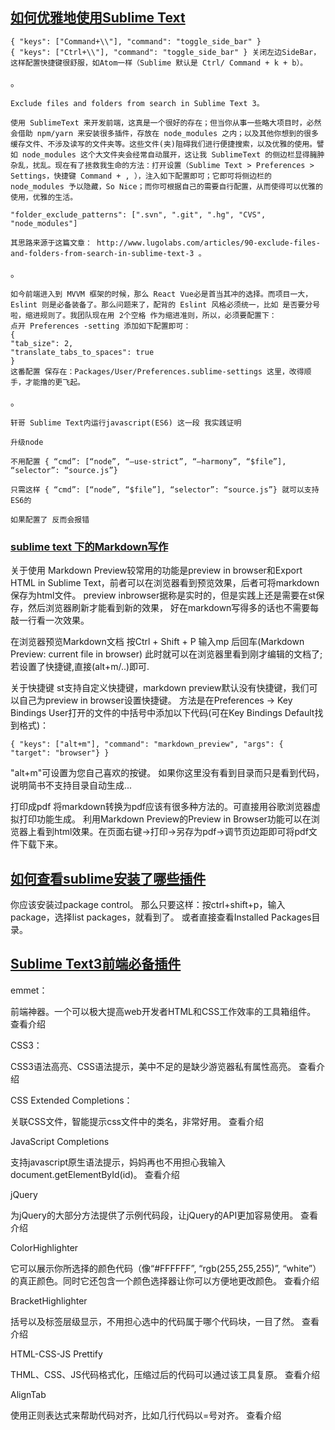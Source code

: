 

## [如何优雅地使用Sublime Text](http://jeffjade.com/2015/12/15/2015-04-17-toss-sublime-text/)

```
{ "keys": ["Command+\\"], "command": "toggle_side_bar" }
{ "keys": ["Ctrl+\\"], "command": "toggle_side_bar" } 关闭左边SideBar，这样配置快捷键很舒服，如Atom一样（Sublime 默认是 Ctrl/ Command + k + b）。
```

。
```
Exclude files and folders from search in Sublime Text 3。

使用 SublimeText 来开发前端，这真是一个很好的存在；但当你从事一些略大项目时，必然会借助 npm/yarn 来安装很多插件，存放在 node_modules 之内；以及其他你想到的很多缓存文件、不涉及读写的文件夹等。这些文件(夹)阻碍我们进行便捷搜索，以及优雅的使用。譬如 node_modules 这个大文件夹会经常自动展开，这让我 SublimeText 的侧边栏显得臃肿杂乱，扰乱。现在有了拯救我生命的方法：打开设置（Sublime Text > Preferences > Settings，快捷键 Command + , ），注入如下配置即可；它即可将侧边栏的 node_modules 予以隐藏，So Nice；而你可根据自己的需要自行配置，从而使得可以优雅的使用，优雅的生活。

"folder_exclude_patterns": [".svn", ".git", ".hg", "CVS", "node_modules"]

其思路来源于这篇文章： http://www.lugolabs.com/articles/90-exclude-files-and-folders-from-search-in-sublime-text-3 。
```
。
```
如今前端进入到 MVVM 框架的时候，那么 React Vue必是首当其冲的选择。而项目一大，Eslint 则是必备装备了。那么问题来了，配背的 Eslint 风格必须统一，比如 是否要分号啦，缩进规则了。我团队现在用 2个空格 作为缩进准则，所以，必须要配置下：
点开 Preferences -setting 添加如下配置即可：
{
"tab_size": 2,
"translate_tabs_to_spaces": true
}
这番配置 保存在：Packages/User/Preferences.sublime-settings 这里，改得顺手，才能撸的更飞起。
```

。
```
轩哥 Sublime Text内运行javascript(ES6) 这一段 我实践证明

升级node 

不用配置 { “cmd”: [“node”, “–use-strict”, “–harmony”, “$file”], “selector”: “source.js”}

只需这样 { “cmd”: [“node”, “$file”], “selector”: “source.js”} 就可以支持ES6的

如果配置了 反而会报错
```


### [sublime text 下的Markdown写作](http://www.cnblogs.com/jadeboy/p/4165449.html)

关于使用
Markdown Preview较常用的功能是preview in browser和Export HTML in Sublime Text，前者可以在浏览器看到预览效果，后者可将markdown保存为html文件。
preview inbrowser据称是实时的，但是实践上还是需要在st保存，然后浏览器刷新才能看到新的效果，
好在markdown写得多的话也不需要每敲一行看一次效果。

在浏览器预览Markdown文档
按Ctrl + Shift + P
输入mp 后回车(Markdown Preview: current file in browser)
此时就可以在浏览器里看到刚才编辑的文档了;
若设置了快捷键,直接(alt+m/..)即可.

关于快捷键
st支持自定义快捷键，markdown preview默认没有快捷键，我们可以自己为preview in browser设置快捷键。
方法是在Preferences -> Key Bindings User打开的文件的中括号中添加以下代码(可在Key Bindings Default找到格式)：
```
{ "keys": ["alt+m"], "command": "markdown_preview", "args": { "target": "browser"} }
```
"alt+m"可设置为您自己喜欢的按键。
如果你这里没有看到目录而只是看到代码，说明简书不支持目录自动生成...

打印成pdf
将markdown转换为pdf应该有很多种方法的。可直接用谷歌浏览器虚拟打印功能生成。
利用Markdown Preview的Preview in Browser功能可以在浏览器上看到html效果。在页面右键->打印->另存为pdf->调节页边距即可将pdf文件下载下来。



## [如何查看sublime安装了哪些插件 ](如何查看sublime安装了哪些插件 )
你应该安装过package control。
 那么只要这样：按ctrl+shift+p，输入package，选择list packages，就看到了。
 或者直接查看Installed Packages目录。




## [Sublime Text3前端必备插件](http://www.jianshu.com/p/edbc2a13494b)
emmet：

前端神器。一个可以极大提高web开发者HTML和CSS工作效率的工具箱组件。
查看介绍

CSS3：

CSS3语法高亮、CSS语法提示，美中不足的是缺少游览器私有属性高亮。
查看介绍

CSS Extended Completions：

关联CSS文件，智能提示css文件中的类名，非常好用。
查看介绍

JavaScript Completions

支持javascript原生语法提示，妈妈再也不用担心我输入document.getElementById(id)。
查看介绍

jQuery

为jQuery的大部分方法提供了示例代码段，让jQuery的API更加容易使用。
查看介绍

ColorHighlighter

它可以展示你所选择的颜色代码（像“#FFFFFF”, “rgb(255,255,255)”, “white”）的真正颜色。同时它还包含一个颜色选择器让你可以方便地更改颜色。
查看介绍

BracketHighlighter

括号以及标签层级显示，不用担心选中的代码属于哪个代码块，一目了然。
查看介绍

HTML-CSS-JS Prettify

THML、CSS、JS代码格式化，压缩过后的代码可以通过该工具复原。
查看介绍

Align​Tab

使用正则表达式来帮助代码对齐，比如几行代码以=号对齐。
查看介绍